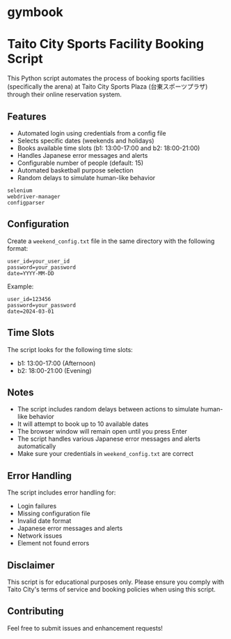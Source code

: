 # gymbook
# Taito City Sports Facility Booking Script

This Python script automates the process of booking sports facilities (specifically the arena) at Taito City Sports Plaza (台東スポーツプラザ) through their online reservation system.

## Features

- Automated login using credentials from a config file
- Selects specific dates (weekends and holidays)
- Books available time slots (b1: 13:00-17:00 and b2: 18:00-21:00)
- Handles Japanese error messages and alerts
- Configurable number of people (default: 15)
- Automated basketball purpose selection
- Random delays to simulate human-like behavior

```
selenium
webdriver-manager
configparser
```

## Configuration

Create a `weekend_config.txt` file in the same directory with the following format:

```
user_id=your_user_id
password=your_password
date=YYYY-MM-DD
```

Example:
```
user_id=123456
password=your_password
date=2024-03-01
```

## Time Slots

The script looks for the following time slots:
- b1: 13:00-17:00 (Afternoon)
- b2: 18:00-21:00 (Evening)

## Notes

- The script includes random delays between actions to simulate human-like behavior
- It will attempt to book up to 10 available dates
- The browser window will remain open until you press Enter
- The script handles various Japanese error messages and alerts automatically
- Make sure your credentials in `weekend_config.txt` are correct

## Error Handling

The script includes error handling for:
- Login failures
- Missing configuration file
- Invalid date format
- Japanese error messages and alerts
- Network issues
- Element not found errors

## Disclaimer

This script is for educational purposes only. Please ensure you comply with Taito City's terms of service and booking policies when using this script.

## Contributing

Feel free to submit issues and enhancement requests!
